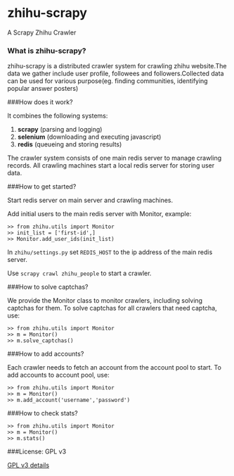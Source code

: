 zhihu-scrapy
============

A Scrapy Zhihu Crawler

### What is zhihu-scrapy?

zhihu-scrapy is a distributed crawler system for crawling zhihu website.The data we gather include user profile, followees and followers.Collected data can be used for various purpose(eg. finding communities, identifying popular answer posters)

###How does it work?

It combines the following systems:

1. **scrapy**	(parsing and logging)
2. **selenium**	(downloading and executing javascript)
3. **redis**	(queueing and storing results)

The crawler system consists of one main redis server to manage crawling records.
All crawling machines start a local redis server for storing user data.

###How to get started?

Start redis server on main server and crawling machines.

Add initial users to the main redis server with Monitor, example:

```
>> from zhihu.utils import Monitor
>> init_list = ['first-id',]
>> Monitor.add_user_ids(init_list)
```

In `zhihu/settings.py` set `REDIS_HOST` to the ip address of the main redis server.

Use `scrapy crawl zhihu_people` to start a crawler.

###How to solve captchas?

We provide the Monitor class to monitor crawlers, including solving captchas for them.
To solve captchas for all crawlers that need captcha, use:

```
>> from zhihu.utils import Monitor
>> m = Monitor()
>> m.solve_captchas()
```

###How to add accounts?

Each crawler needs to fetch an account from the account pool to start. To add accounts to account pool, use:

```
>> from zhihu.utils import Monitor
>> m = Monitor()
>> m.add_account('username','password')
```

###How to check stats?

```
>> from zhihu.utils import Monitor
>> m = Monitor()
>> m.stats()
```

###License: GPL v3

[GPL v3 details](http://www.gnu.org/licenses/gpl-2.0.txt)